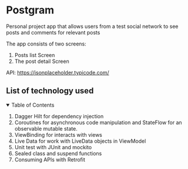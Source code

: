 # Postgram
Personal project app that allows users from a test social network to see posts and comments for relevant posts

The app consists of two screens:
<ol>
  <li>Posts list Screen</li>  
  <li>The post detail Screen</li>  
</ol> 

API: https://jsonplaceholder.typicode.com/

## List of technology used

<!-- TABLE OF CONTENTS -->
<details open="open">
  <summary>Table of Contents</summary>
  <ol>
    <li><a>Dagger Hilt for dependency injection</a></li>
    <li><a>Coroutines for asynchronous code manipulation and StateFlow for an observable mutable state.</a></li>
    <li><a>ViewBinding for interacts with views</a></li>
    <li><a>Live Data for work with LiveData objects in ViewModel</a></li>
    <li><a>Unit test with JUnit and mockito</a></li>
    <li><a>Sealed class and suspend functions</a></li>
    <li><a>Consuming  APIs with Retrofit</a></li>
  </ol>
</details>
